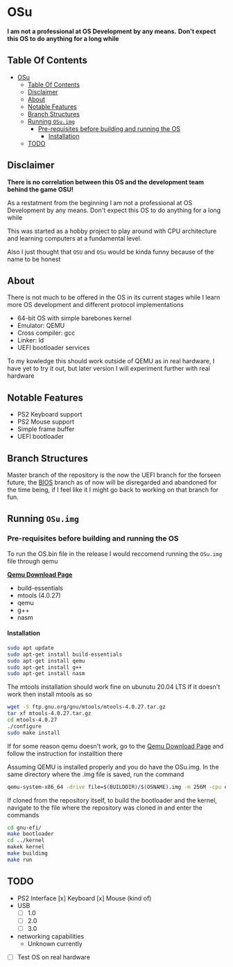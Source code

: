 # OSu

__I am not a professional at OS Development by any means.__
__Don't expect this OS to do anything for a long while__

## Table Of Contents

- [OSu](#osu)
  - [Table Of Contents](#table-of-contents)
  - [Disclaimer](#disclaimer)
  - [About](#about)
  - [Notable Features](#notable-features)
  - [Branch Structures](#branch-structures)
  - [Running `OSu.img`](#running-osuimg)
    - [Pre-requisites before building and running the OS](#pre-requisites-before-building-and-running-the-os)
      - [Installation](#installation)
  - [TODO](#todo)

## Disclaimer

  **There is no correlation between this OS and the development team behind the game OSU!**

  As a restatment from the beginning I am not a professional at OS Development by any means. Don't expect this OS to do anything for a long while

  This was started as a hobby project to play around with CPU architecture and learning computers at a fundamental level.

  Also I just thought that `OSU` and `OSu` would be kinda funny because of the name to be honest

## About

There is not much to be offered in the OS in its current stages while I learn more OS development and different protocol implementations

- 64-bit OS with simple barebones kernel
- Emulator: QEMU
- Cross compiler: gcc
- Linker: ld
- UEFI bootloader services

To my kowledge this should work outside of QEMU as in real hardware, I have yet to try it out, but later version I will experiment further with real hardware

## Notable Features

- PS2 Keyboard support
- PS2 Mouse support
- Simple frame buffer
- UEFI bootloader

## Branch Structures

Master branch of the repository is the now the UEFI branch for the forseen future, the [BIOS](https://github.com/Lt1Gt0/OSu/tree/BIOS) branch as of now will be disregarded and abandoned for the time being, if I feel like it I might go back to working on that branch for fun.

## Running `OSu.img`

### Pre-requisites before building and running the OS

To run the OS.bin file in the release I would reccomend running the `OSu.img` file through qemu

**[Qemu Download Page](https://www.qemu.org/download/)**

- build-essentials
- mtools (4.0.27)
- qemu
- g++
- nasm

#### Installation

``` bash
sudo apt update 
sudo apt-get install build-essentials
sudo apt-get install qemu
sudo apt-get install g++
sudo apt-get install nasm
```

The mtools installation should work fine on ubunutu 20.04 LTS
If it doesn't work then install mtools as so

```bash
wget -S ftp.gnu.org/gnu/mtools/mtools-4.0.27.tar.gz
tar xf mtools-4.0.27.tar.gz
cd mtools-4.0.27
./configure
sudo make install
```

If for some reason qemu doesn't work, go to the [Qemu Download Page](https://www.qemu.org/download/) and follow the instruction for installtion there

Assuming QEMU is installed properly and you do have the OSu.img. In the same directory where the .img file is saved, run the command

``` bash
qemu-system-x86_64 -drive file=$(BUILDDIR)/$(OSNAME).img -m 256M -cpu qemu64 -drive if=pflash,format=raw,unit=0,file="$(OVMFDIR)/OVMF_CODE-pure-efi.fd",readonly=on -drive if=pflash,format=raw,unit=1,file="$(OVMFDIR)/OVMF_VARS-pure-efi.fd" -net none
```

If cloned from the repository itself, to build the bootloader and the kernel, navigate to the file where the repository was cloned in and enter the commands

``` bash
cd gnu-efi/
make bootloader
cd ../kernel
makek kernel
make buildimg
make run
```

## TODO

- PS2 Interface
  [x] Keyboard
  [x] Mouse (kind of)
- USB
  - [ ] 1.0
  - [ ] 2.0
  - [ ] 3.0
- networking capabilities
  - Unknown currently
- [ ] Test OS on real hardware

